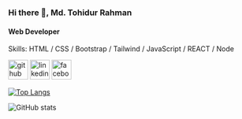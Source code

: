 ### Hi there 👋, Md. Tohidur Rahman
#### Web Developer

Skills:  HTML / CSS / Bootstrap / Tailwind / JavaScript  / REACT  / Node



[<img src='https://cdn.jsdelivr.net/npm/simple-icons@3.0.1/icons/github.svg' alt='github' height='40'>](https://github.com/mdtohid)  [<img src='https://cdn.jsdelivr.net/npm/simple-icons@3.0.1/icons/linkedin.svg' alt='linkedin' height='40'>](https://www.linkedin.com/in/md-tohid-sagor-a02087262/)  [<img src='https://cdn.jsdelivr.net/npm/simple-icons@3.0.1/icons/facebook.svg' alt='facebook' height='40'>](https://www.facebook.com/md.tohidur.rahman.714)  

[![Top Langs](https://github-readme-stats.vercel.app/api/top-langs/?username=mdtohid)](https://github.com/anuraghazra/github-readme-stats)

![GitHub stats](https://github-readme-stats.vercel.app/api?username=mdtohid&show_icons=true)  


